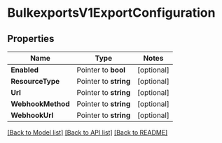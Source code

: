 # BulkexportsV1ExportConfiguration

## Properties
Name | Type | Notes
------------ | ------------- | -------------
**Enabled** | Pointer to **bool** | [optional] 
**ResourceType** | Pointer to **string** | [optional] 
**Url** | Pointer to **string** | [optional] 
**WebhookMethod** | Pointer to **string** | [optional] 
**WebhookUrl** | Pointer to **string** | [optional] 

[[Back to Model list]](../README.md#documentation-for-models) [[Back to API list]](../README.md#documentation-for-api-endpoints) [[Back to README]](../README.md)



